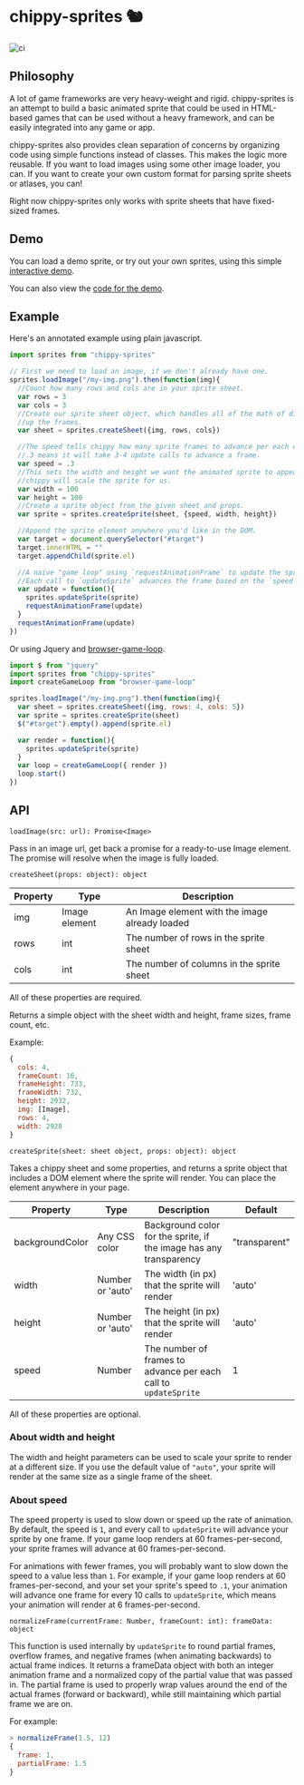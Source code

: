 # chippy-sprites :chipmunk:

![ci](https://travis-ci.org/geekytime/chippy-sprites.svg?branch=master)

## Philosophy

A lot of game frameworks are very heavy-weight and rigid. chippy-sprites is an attempt to build a basic animated sprite that could be used in HTML-based games that can be used without a heavy framework, and can be easily integrated into any game or app.

chippy-sprites also provides clean separation of concerns by organizing code using simple functions instead of classes. This makes the logic more reusable. If you want to load images using some other image loader, you can. If you want to create your own custom format for parsing sprite sheets or atlases, you can!

Right now chippy-sprites only works with sprite sheets that have fixed-sized frames.

## Demo

You can load a demo sprite, or try out your own sprites, using this simple [interactive demo](https://geekytime.github.io/chippy-sprites).

You can also view the [code for the demo](https://github.com/geekytime/chippy-sprites/blob/master/demo/).

## Example

Here's an annotated example using plain javascript.

```javascript
import sprites from "chippy-sprites"

// First we need to load an image, if we don't already have one.
sprites.loadImage("/my-img.png").then(function(img){
  //Count how many rows and cols are in your sprite sheet.
  var rows = 3
  var cols = 3
  //Create our sprite sheet object, which handles all of the math of dividing
  //up the frames.
  var sheet = sprites.createSheet({img, rows, cols})

  //The speed tells chippy how many sprite frames to advance per each call to update.
  //.3 means it will take 3-4 update calls to advance a frame.
  var speed = .3
  //This sets the width and height we want the animated sprite to appear.
  //chippy will scale the sprite for us.
  var width = 100
  var height = 100
  //Create a sprite object from the given sheet and props.
  var sprite = sprites.createSprite(sheet, {speed, width, height})

  //Append the sprite element anywhere you'd like in the DOM.
  var target = document.querySelector("#target")
  target.innerHTML = ""  
  target.appendChild(sprite.el)

  //A naive "game loop" using `requestAnimationFrame` to update the sprite.
  //Each call to `updateSprite` advances the frame based on the `speed` prop.
  var update = function(){
    sprites.updateSprite(sprite)
    requestAnimationFrame(update)
  }
  requestAnimationFrame(update)
})
```

Or using Jquery and [browser-game-loop](https://github.com/cstuncsik/browser-game-loop).

```javascript
import $ from "jquery"
import sprites from "chippy-sprites"
import createGameLoop from "browser-game-loop"

sprites.loadImage("/my-img.png").then(function(img){
  var sheet = sprites.createSheet({img, rows: 4, cols: 5})
  var sprite = sprites.createSprite(sheet)
  $("#target").empty().append(sprite.el)

  var render = function(){
    sprites.updateSprite(sprite)
  }
  var loop = createGameLoop({ render })
  loop.start()
})
```

## API
```
loadImage(src: url): Promise<Image>
```
Pass in an image url, get back a promise for a ready-to-use Image element. The promise will resolve when the image is fully loaded.

```
createSheet(props: object): object
```
| Property | Type | Description |
|----------|------|-------------|
| img      | Image element | An Image element with the image already loaded |
| rows     | int  | The number of rows in the sprite sheet |
| cols     | int  | The number of columns in the sprite sheet |

All of these properties are required.

Returns a simple object with the sheet width and height, frame sizes, frame count, etc.

Example:

```javascript
{
  cols: 4,
  frameCount: 16,
  frameHeight: 733,
  frameWidth: 732,
  height: 2932,
  img: [Image],
  rows: 4,
  width: 2928
}
```

```
createSprite(sheet: sheet object, props: object): object
```
Takes a chippy sheet and some properties, and returns a sprite object that includes a DOM element where the sprite will render. You can place the element anywhere in your page.

| Property | Type | Description | Default |
|----------|------|-------------|---------|
| backgroundColor      | Any CSS color | Background color for the sprite, if the image has any transparency | "transparent"
| width     | Number or 'auto' | The width (in px) that the sprite will render | 'auto'
| height    | Number or 'auto' | The height (in px) that the sprite will render | 'auto'
| speed    | Number  | The number of frames to advance per each call to `updateSprite` | 1

All of these properties are optional.

### About width and height

The width and height parameters can be used to scale your sprite to render at a different size. If you use the default value of `"auto"`, your sprite will render at the same size as a single frame of the sheet.

### About speed

The speed property is used to slow down or speed up the rate of animation. By default, the speed is `1`, and every call to `updateSprite` will advance your sprite by one frame. If your game loop renders at 60 frames-per-second, your sprite frames will advance at 60 frames-per-second.

For animations with fewer frames, you will probably want to slow down the speed to a value less than `1`. For example, if your game loop renders at 60 frames-per-second, and your set your sprite's speed to `.1`, your animation will advance one frame for every 10 calls to `updateSprite`, which means your animation will render at 6 frames-per-second.

```
normalizeFrame(currentFrame: Number, frameCount: int): frameData: object
```

This function is used internally by `updateSprite` to round partial frames, overflow frames, and negative frames (when animating backwards) to actual frame indices. It returns a frameData object with both an integer animation frame and a normalized copy of the partial value that was passed in. The partial frame is used to properly wrap values around the end of the actual frames (forward or backward), while still maintaining which partial frame we are on.

For example:

```javascript
> normalizeFrame(1.5, 12)
{
  frame: 1,
  partialFrame: 1.5
}
```
